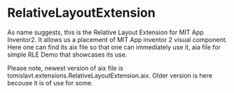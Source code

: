 # RelativeLayoutExtension

As name suggests, this is the Relative Layout Extension for MIT App Inventor2. It allows us a placement of MIT App inventor 2 visual component. Here one can find its aix file so that one can immediately use it, aia file for simple RLE Demo that showcases its use. 

Please note, newest version of aix file is tomislavt.extensions.RelativeLayoutExtension.aix. Older version is here becouse it is of use for some.
